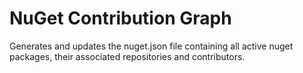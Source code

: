 NuGet Contribution Graph
===

Generates and updates the nuget.json file containing all active nuget packages, their associated repositories and contributors.